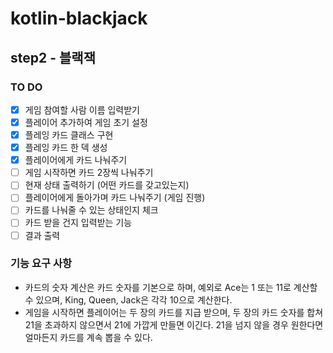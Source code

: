 # kotlin-blackjack

## step2 - 블랙잭

### TO DO

- [X] 게임 참여할 사람 이름 입력받기
- [X] 플레이어 추가하여 게임 초기 설정
- [X] 플레잉 카드 클래스 구현
- [X] 플레잉 카드 한 덱 생성
- [X] 플레이어에게 카드 나눠주기
- [ ] 게임 시작하면 카드 2장씩 나눠주기
- [ ] 현재 상태 출력하기 (어떤 카드를 갖고있는지)
- [ ] 플레이어에게 돌아가며 카드 나눠주기 (게임 진행)
- [ ] 카드를 나눠줄 수 있는 상태인지 체크
- [ ] 카드 받을 건지 입력받는 기능
- [ ] 결과 출력

### 기능 요구 사항

* 카드의 숫자 계산은 카드 숫자를 기본으로 하며, 예외로 Ace는 1 또는 11로 계산할 수 있으며, King, Queen, Jack은 각각 10으로 계산한다.
* 게임을 시작하면 플레이어는 두 장의 카드를 지급 받으며, 두 장의 카드 숫자를 합쳐 21을 초과하지 않으면서 21에 가깝게 만들면 이긴다. 21을 넘지 않을 경우 원한다면 얼마든지 카드를 계속 뽑을 수 있다.

